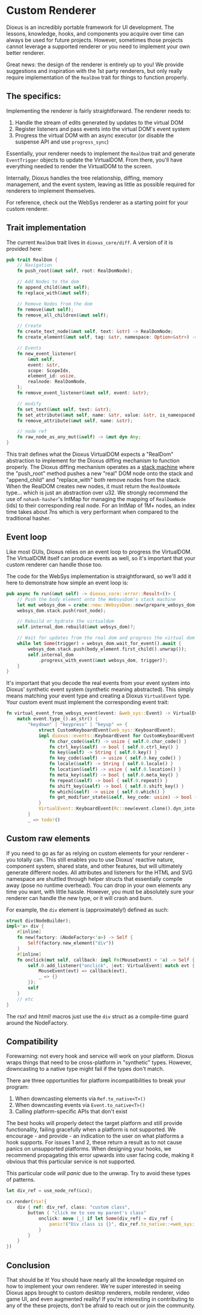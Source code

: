 # Custom Renderer

Dioxus is an incredibly portable framework for UI development. The lessons, knowledge, hooks, and components you acquire over time can always be used for future projects. However, sometimes those projects cannot leverage a supported renderer or you need to implement your own better renderer.

Great news: the design of the renderer is entirely up to you! We provide suggestions and inspiration with the 1st party renderers, but only really require implementation of the `RealDom` trait for things to function properly.

## The specifics:

Implementing the renderer is fairly straightforward. The renderer needs to:

1. Handle the stream of edits generated by updates to the virtual DOM
2. Register listeners and pass events into the virtual DOM's event system
3. Progress the virtual DOM with an async executor (or disable the suspense API and use `progress_sync`)

Essentially, your renderer needs to implement the `RealDom` trait and generate `EventTrigger` objects to update the VirtualDOM. From there, you'll have everything needed to render the VirtualDOM to the screen.

Internally, Dioxus handles the tree relationship, diffing, memory management, and the event system, leaving as little as possible required for renderers to implement themselves.

For reference, check out the WebSys renderer as a starting point for your custom renderer.

## Trait implementation

The current `RealDom` trait lives in `dioxus_core/diff`. A version of it is provided here:

```rust
pub trait RealDom {
    // Navigation
    fn push_root(&mut self, root: RealDomNode);

    // Add Nodes to the dom
    fn append_child(&mut self);
    fn replace_with(&mut self);

    // Remove Nodes from the dom
    fn remove(&mut self);
    fn remove_all_children(&mut self);

    // Create
    fn create_text_node(&mut self, text: &str) -> RealDomNode;
    fn create_element(&mut self, tag: &str, namespace: Option<&str>) -> RealDomNode;

    // Events
    fn new_event_listener(
        &mut self,
        event: &str,
        scope: ScopeIdx,
        element_id: usize,
        realnode: RealDomNode,
    );
    fn remove_event_listener(&mut self, event: &str);

    // modify
    fn set_text(&mut self, text: &str);
    fn set_attribute(&mut self, name: &str, value: &str, is_namespaced: bool);
    fn remove_attribute(&mut self, name: &str);

    // node ref
    fn raw_node_as_any_mut(&self) -> &mut dyn Any;
}
```

This trait defines what the Dioxus VirtualDOM expects a "RealDom" abstraction to implement for the Dioxus diffing mechanism to function properly. The Dioxus diffing mechanism operates as a [stack machine](https://en.wikipedia.org/wiki/Stack_machine) where the "push_root" method pushes a new "real" DOM node onto the stack and "append_child" and "replace_with" both remove nodes from the stack. When the RealDOM creates new nodes, it must return the `RealDomNode` type... which is just an abstraction over u32. We strongly recommend the use of `nohash-hasher`'s IntMap for managing the mapping of `RealDomNode` (ids) to their corresponding real node. For an IntMap of 1M+ nodes, an index time takes about 7ns which is very performant when compared to the traditional hasher.

## Event loop

Like most GUIs, Dioxus relies on an event loop to progress the VirtualDOM. The VirtualDOM itself can produce events as well, so it's important that your custom renderer can handle those too.

The code for the WebSys implementation is straightforward, so we'll add it here to demonstrate how simple an event loop is:

```rust
pub async fn run(&mut self) -> dioxus_core::error::Result<()> {
    // Push the body element onto the WebsysDom's stack machine
    let mut websys_dom = crate::new::WebsysDom::new(prepare_websys_dom().first_child().unwrap());
    websys_dom.stack.push(root_node);

    // Rebuild or hydrate the virtualdom
    self.internal_dom.rebuild(&mut websys_dom)?;

    // Wait for updates from the real dom and progress the virtual dom
    while let Some(trigger) = websys_dom.wait_for_event().await {
        websys_dom.stack.push(body_element.first_child().unwrap());
        self.internal_dom
            .progress_with_event(&mut websys_dom, trigger)?;
    }
}
```

It's important that you decode the real events from your event system into Dioxus' synthetic event system (synthetic meaning abstracted). This simply means matching your event type and creating a Dioxus `VirtualEvent` type. Your custom event must implement the corresponding event trait:

```rust
fn virtual_event_from_websys_event(event: &web_sys::Event) -> VirtualEvent {
    match event.type_().as_str() {
        "keydown" | "keypress" | "keyup" => {
            struct CustomKeyboardEvent(web_sys::KeyboardEvent);
            impl dioxus::events::KeyboardEvent for CustomKeyboardEvent {
                fn char_code(&self) -> usize { self.0.char_code() }
                fn ctrl_key(&self) -> bool { self.0.ctrl_key() }
                fn key(&self) -> String { self.0.key() }
                fn key_code(&self) -> usize { self.0.key_code() }
                fn locale(&self) -> String { self.0.locale() }
                fn location(&self) -> usize { self.0.location() }
                fn meta_key(&self) -> bool { self.0.meta_key() }
                fn repeat(&self) -> bool { self.0.repeat() }
                fn shift_key(&self) -> bool { self.0.shift_key() }
                fn which(&self) -> usize { self.0.which() }
                fn get_modifier_state(&self, key_code: usize) -> bool { self.0.get_modifier_state() }
            }
            VirtualEvent::KeyboardEvent(Rc::new(event.clone().dyn_into().unwrap()))
        }
        _ => todo!()
```

## Custom raw elements

If you need to go as far as relying on custom elements for your renderer - you totally can. This still enables you to use Dioxus' reactive nature, component system, shared state, and other features, but will ultimately generate different nodes. All attributes and listeners for the HTML and SVG namespace are shuttled through helper structs that essentially compile away (pose no runtime overhead). You can drop in your own elements any time you want, with little hassle. However, you must be absolutely sure your renderer can handle the new type, or it will crash and burn.

For example, the `div` element is (approximately!) defined as such:

```rust
struct div(NodeBuilder);
impl<'a> div {
    #[inline]
    fn new(factory: &NodeFactory<'a>) -> Self {
        Self(factory.new_element("div"))
    }
    #[inline]
    fn onclick(mut self, callback: impl Fn(MouseEvent) + 'a) -> Self {
        self.0.add_listener("onclick", |evt: VirtualEvent| match evt {
            MouseEvent(evt) => callback(evt),
            _ => {}
        });
        self
    }
    // etc
}
```

The rsx! and html! macros just use the `div` struct as a compile-time guard around the NodeFactory.

## Compatibility

Forewarning: not every hook and service will work on your platform. Dioxus wraps things that need to be cross-platform in "synthetic" types. However, downcasting to a native type might fail if the types don't match.

There are three opportunities for platform incompatibilities to break your program:

1. When downcasting elements via `Ref.to_native<T>()`
2. When downcasting events via `Event.to_native<T>()`
3. Calling platform-specific APIs that don't exist

The best hooks will properly detect the target platform and still provide functionality, failing gracefully when a platform is not supported. We encourage - and provide - an indication to the user on what platforms a hook supports. For issues 1 and 2, these return a result as to not cause panics on unsupported platforms. When designing your hooks, we recommend propagating this error upwards into user facing code, making it obvious that this particular service is not supported.

This particular code _will panic_ due to the unwrap. Try to avoid these types of patterns.

```rust
let div_ref = use_node_ref(&cx);

cx.render(rsx!{
    div { ref: div_ref, class: "custom class",
        button { "click me to see my parent's class"
            onclick: move |_| if let Some(div_ref) = div_ref {
                panic!("Div class is {}", div_ref.to_native::<web_sys::Element>().unwrap().class())
            }
        }
    }
})

```

## Conclusion

That should be it! You should have nearly all the knowledge required on how to implement your own renderer. We're super interested in seeing Dioxus apps brought to custom desktop renderers, mobile renderer, video game UI, and even augmented reality! If you're interesting in contributing to any of the these projects, don't be afraid to reach out or join the community.
